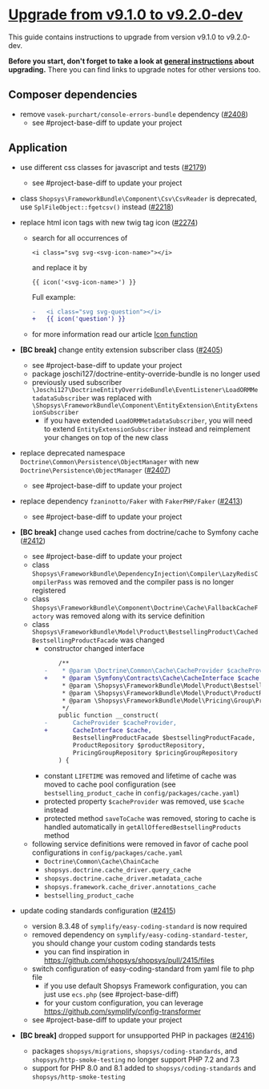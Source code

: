 # [Upgrade from v9.1.0 to v9.2.0-dev](https://github.com/shopsys/shopsys/compare/v9.1.0...master)

This guide contains instructions to upgrade from version v9.1.0 to v9.2.0-dev.

**Before you start, don't forget to take a look at [general instructions](https://github.com/shopsys/shopsys/blob/7.3/UPGRADE.md) about upgrading.**
There you can find links to upgrade notes for other versions too.

## Composer dependencies
- remove `vasek-purchart/console-errors-bundle` dependency ([#2408](https://github.com/shopsys/shopsys/pull/2408))
    - see #project-base-diff to update your project

## Application
- use different css classes for javascript and tests ([#2179](https://github.com/shopsys/shopsys/pull/2179))
    - see #project-base-diff to update your project

- class `Shopsys\FrameworkBundle\Component\Csv\CsvReader` is deprecated, use `SplFileObject::fgetcsv()` instead ([#2218](https://github.com/shopsys/shopsys/pull/2218))

- replace html icon tags with new twig tag icon ([#2274](https://github.com/shopsys/shopsys/pull/2274))
    - search for all occurrences of
        ```twig
        <i class="svg svg-<svg-icon-name>"></i>
        ```
        and replace it by
        ```twig
        {{ icon('<svg-icon-name>') }}
        ```
        Full example:
        ```diff
        -   <i class="svg svg-question"></i>
        +   {{ icon('question') }}
        ```
    - for more information read our article [Icon function](https://docs.shopsys.com/en/9.1/frontend/icon-function/)

- **\[BC break\]** change entity extension subscriber class ([#2405](https://github.com/shopsys/shopsys/pull/2405))
    - see #project-base-diff to update your project 
    - package joschi127/doctrine-entity-override-bundle is no longer used
    - previously used subscriber `\Joschi127\DoctrineEntityOverrideBundle\EventListener\LoadORMMetadataSubscriber` was replaced with `\Shopsys\FrameworkBundle\Component\EntityExtension\EntityExtensionSubscriber`
        - if you have extended `LoadORMMetadataSubscriber`, you will need to extend `EntityExtensionSubscriber` instead and reimplement your changes on top of the new class

- replace deprecated namespace `Doctrine\Common\Persistence\ObjectManager` with new `Doctrine\Persistence\ObjectManager` ([#2407](https://github.com/shopsys/shopsys/pull/2407))
    - see #project-base-diff to update your project

- replace dependency `fzaninotto/Faker` with `FakerPHP/Faker` ([#2413](https://github.com/shopsys/shopsys/pull/2413))
    - see #project-base-diff to update your project

- **\[BC break\]** change used caches from doctrine/cache to Symfony cache ([#2412](https://github.com/shopsys/shopsys/pull/2412))
    - see #project-base-diff to update your project
    - class `Shopsys\FrameworkBundle\DependencyInjection\Compiler\LazyRedisCompilerPass` was removed and the compiler pass is no longer registered
    - class `Shopsys\FrameworkBundle\Component\Doctrine\Cache\FallbackCacheFactory` was removed along with its service definition
    - class `Shopsys\FrameworkBundle\Model\Product\BestsellingProduct\CachedBestsellingProductFacade` was changed
        - constructor changed interface
            ```diff
                /**
            -    * @param \Doctrine\Common\Cache\CacheProvider $cacheProvider
            +    * @param \Symfony\Contracts\Cache\CacheInterface $cache
                 * @param \Shopsys\FrameworkBundle\Model\Product\BestsellingProduct\BestsellingProductFacade $bestsellingProductFacade
                 * @param \Shopsys\FrameworkBundle\Model\Product\ProductRepository $productRepository
                 * @param \Shopsys\FrameworkBundle\Model\Pricing\Group\PricingGroupRepository $pricingGroupRepository
                 */
                public function __construct(
            -       CacheProvider $cacheProvider,
            +       CacheInterface $cache,
                    BestsellingProductFacade $bestsellingProductFacade,
                    ProductRepository $productRepository,
                    PricingGroupRepository $pricingGroupRepository
                ) {
            ```
        - constant `LIFETIME` was removed and lifetime of cache was moved to cache pool configuration (see `bestselling_product_cache` in `config/packages/cache.yaml`)
        - protected property `$cacheProvider` was removed, use `$cache` instead
        - protected method `saveToCache` was removed, storing to cache is handled automatically in `getAllOfferedBestsellingProducts` method
    - following service definitions were removed in favor of cache pool configurations in `config/packages/cache.yaml`
        - `Doctrine\Common\Cache\ChainCache`
        - `shopsys.doctrine.cache_driver.query_cache`
        - `shopsys.doctrine.cache_driver.metadata_cache`
        - `shopsys.framework.cache_driver.annotations_cache`
        - `bestselling_product_cache`
- update coding standards configuration ([#2415](https://github.com/shopsys/shopsys/pull/2415))
    - version 8.3.48 of `symplify/easy-coding-standard` is now required
    - removed dependency on `symplify/easy-coding-standard-tester`, you should change your custom coding standards tests
        - you can find inspiration in https://github.com/shopsys/shopsys/pull/2415/files
    - switch configuration of easy-coding-standard from yaml file to php file
        - if you use default Shopsys Framework configuration, you can just use `ecs.php` (see #project-base-diff)
        - for your custom configuration, you can leverage https://github.com/symplify/config-transformer
    - see #project-base-diff to update your project 
- **\[BC break\]** dropped support for unsupported PHP in packages ([#2416](https://github.com/shopsys/shopsys/pull/2416))
    - packages `shopsys/migrations`, `shopsys/coding-standards`, and `shopsys/http-smoke-testing` no longer support PHP 7.2 and 7.3
    - support for PHP 8.0 and 8.1 added to `shopsys/coding-standards` and `shopsys/http-smoke-testing`
